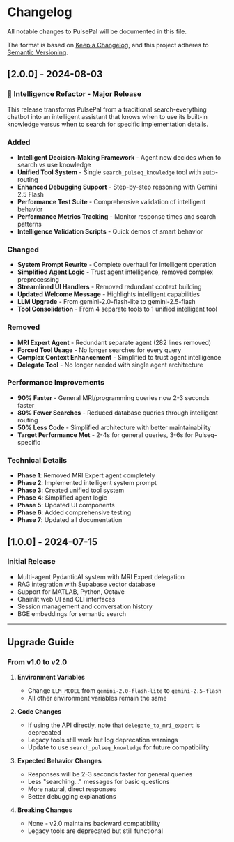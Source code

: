# Changelog

All notable changes to PulsePal will be documented in this file.

The format is based on [Keep a Changelog](https://keepachangelog.com/en/1.0.0/),
and this project adheres to [Semantic Versioning](https://semver.org/spec/v2.0.0.html).

## [2.0.0] - 2024-08-03

### 🚀 Intelligence Refactor - Major Release

This release transforms PulsePal from a traditional search-everything chatbot into an intelligent assistant that knows when to use its built-in knowledge versus when to search for specific implementation details.

### Added
- **Intelligent Decision-Making Framework** - Agent now decides when to search vs use knowledge
- **Unified Tool System** - Single `search_pulseq_knowledge` tool with auto-routing
- **Enhanced Debugging Support** - Step-by-step reasoning with Gemini 2.5 Flash
- **Performance Test Suite** - Comprehensive validation of intelligent behavior
- **Performance Metrics Tracking** - Monitor response times and search patterns
- **Intelligence Validation Scripts** - Quick demos of smart behavior

### Changed
- **System Prompt Rewrite** - Complete overhaul for intelligent operation
- **Simplified Agent Logic** - Trust agent intelligence, removed complex preprocessing
- **Streamlined UI Handlers** - Removed redundant context building
- **Updated Welcome Message** - Highlights intelligent capabilities
- **LLM Upgrade** - From gemini-2.0-flash-lite to gemini-2.5-flash
- **Tool Consolidation** - From 4 separate tools to 1 unified intelligent tool

### Removed
- **MRI Expert Agent** - Redundant separate agent (282 lines removed)
- **Forced Tool Usage** - No longer searches for every query
- **Complex Context Enhancement** - Simplified to trust agent intelligence
- **Delegate Tool** - No longer needed with single agent architecture

### Performance Improvements
- **90% Faster** - General MRI/programming queries now 2-3 seconds faster
- **80% Fewer Searches** - Reduced database queries through intelligent routing
- **50% Less Code** - Simplified architecture with better maintainability
- **Target Performance Met** - 2-4s for general queries, 3-6s for Pulseq-specific

### Technical Details
- **Phase 1**: Removed MRI Expert agent completely
- **Phase 2**: Implemented intelligent system prompt
- **Phase 3**: Created unified tool system
- **Phase 4**: Simplified agent logic
- **Phase 5**: Updated UI components
- **Phase 6**: Added comprehensive testing
- **Phase 7**: Updated all documentation

## [1.0.0] - 2024-07-15

### Initial Release
- Multi-agent PydanticAI system with MRI Expert delegation
- RAG integration with Supabase vector database
- Support for MATLAB, Python, Octave
- Chainlit web UI and CLI interfaces
- Session management and conversation history
- BGE embeddings for semantic search

---

## Upgrade Guide

### From v1.0 to v2.0

1. **Environment Variables**
   - Change `LLM_MODEL` from `gemini-2.0-flash-lite` to `gemini-2.5-flash`
   - All other environment variables remain the same

2. **Code Changes**
   - If using the API directly, note that `delegate_to_mri_expert` is deprecated
   - Legacy tools still work but log deprecation warnings
   - Update to use `search_pulseq_knowledge` for future compatibility

3. **Expected Behavior Changes**
   - Responses will be 2-3 seconds faster for general queries
   - Less "searching..." messages for basic questions
   - More natural, direct responses
   - Better debugging explanations

4. **Breaking Changes**
   - None - v2.0 maintains backward compatibility
   - Legacy tools are deprecated but still functional
